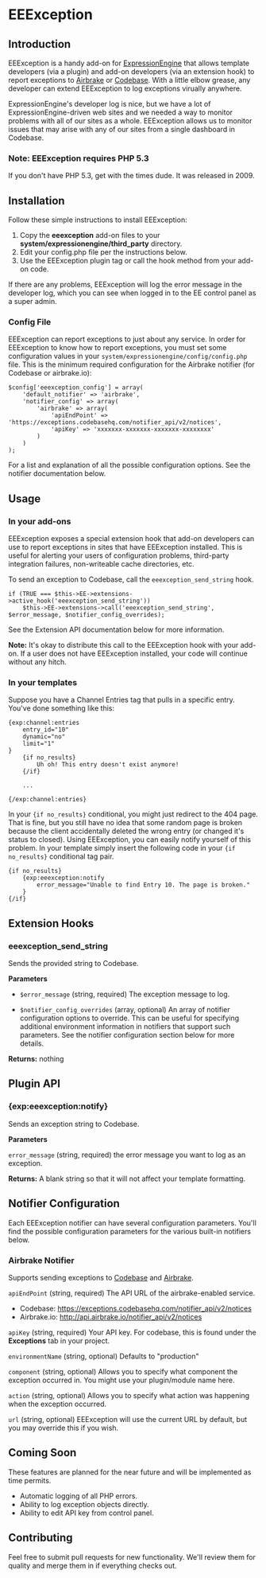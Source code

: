 # EEException

## Introduction
EEException is a handy add-on for [ExpressionEngine](http://expressionengine.com) that allows template developers (via a plugin) and add-on developers (via an extension hook) to report exceptions to [Airbrake](http://airbrake.io./) or [Codebase](http://codebasehq.com/). With a little elbow grease, any developer can extend EEException to log exceptions virually anywhere.

ExpressionEngine's developer log is nice, but we have a lot of ExpressionEngine-driven web sites and we needed a way to monitor problems with all of our sites as a whole. EEException allows us to monitor issues that may arise with any of our sites from a single dashboard in Codebase.

### Note: EEException requires PHP 5.3
If you don't have PHP 5.3, get with the times dude. It was released in 2009.

## Installation
Follow these simple instructions to install EEException:

1. Copy the __eeexception__ add-on files to your __system/expressionengine/third_party__ directory.
2. Edit your config.php file per the instructions below.
3. Use the EEException plugin tag or call the hook method from your add-on code.

If there are any problems, EEException will log the error message in the developer log, which you can see when logged in to the EE control panel as a super admin.

### Config File
EEException can report exceptions to just about any service. In order for EEException to know how to report exceptions, you must set some configuration values in your `system/expressionengine/config/config.php` file. This is the minimum required configuration for the Airbrake notifier (for Codebase or airbrake.io):

	$config['eeexception_config'] = array(
		'default_notifier' => 'airbrake',
		'notifier_config' => array(
			'airbrake' => array(
				'apiEndPoint' => 'https://exceptions.codebasehq.com/notifier_api/v2/notices',
				'apiKey' => 'xxxxxxx-xxxxxxx-xxxxxxx-xxxxxxxx'
			)
		)
	);

For a list and explanation of all the possible configuration options. See the notifier documentation below.

## Usage

### In your add-ons
EEException exposes a special extension hook that add-on developers can use to report exceptions in sites that have EEException installed. This is useful for alerting your users of configuration problems, third-party integration failures, non-writeable cache directories, etc.

To send an exception to Codebase, call the `eeexception_send_string` hook.

	if (TRUE === $this->EE->extensions->active_hook('eeexception_send_string'))
		$this->EE->extensions->call('eeexception_send_string', $error_message, $notifier_config_overrides);

See the Extension API documentation below for more information.

__Note:__ It's okay to distribute this call to the EEException hook with your add-on. If a user does not have EEException installed, your code will continue without any hitch.

### In your templates
Suppose you have a Channel Entries tag that pulls in a specific entry. You've done something like this:

	{exp:channel:entries
		entry_id="10"
		dynamic="no"
		limit="1"
	}
		{if no_results}
			Uh oh! This entry doesn't exist anymore!
		{/if}

		...

	{/exp:channel:entries}

In your `{if no_results}` conditional, you might just redirect to the 404 page. That is fine, but you still have no idea that some random page is broken because the client accidentally deleted the wrong entry (or changed it's status to closed). Using EEException, you can easily notify yourself of this problem. In your template simply insert the following code in your `{if no_results}` conditional tag pair.

	{if no_results}
		{exp:eeexception:notify 
			error_message="Unable to find Entry 10. The page is broken."
		}
	{/if}

## Extension Hooks

### eeexception_send_string
Sends the provided string to Codebase.

__Parameters__

- `$error_message` (string, required) The exception message to log.

- `$notifier_config_overrides` (array, optional) An array of notifier configuration options to override. This can be useful for specifying additional environment information in notifiers that support such parameters. See the notifier configuration section below for more details.

__Returns:__ nothing

## Plugin API

### {exp:eeexception:notify}
Sends an exception string to Codebase.

__Parameters__

`error_message` (string, required) the error message you want to log as an exception.

__Returns:__ A blank string so that it will not affect your template formatting.

## Notifier Configuration
Each EEException notifier can have several configuration parameters. You'll find the possible configuration parameters for the various built-in notifiers below.

### Airbrake Notifier

Supports sending exceptions to [Codebase](http://codebasehq.com/) and [Airbrake](http://airbrake.io).

`apiEndPoint`
(string, required) The API URL of the airbrake-enabled service.

- Codebase: https://exceptions.codebasehq.com/notifier_api/v2/notices
- Airbrake.io: http://api.airbrake.io/notifier_api/v2/notices

`apiKey`
(string, required) Your API key. For codebase, this is found under the __Exceptions__ tab in your project.

`environmentName`
(string, optional) Defaults to "production"

`component`
(string, optional) Allows you to specify what component the exception occurred in. You might use your plugin/module name here.

`action`
(string, optional) Allows you to specify what action was happening when the exception occurred.

`url`
(string, optional) EEException will use the current URL by default, but you may override this if you wish.

## Coming Soon
These features are planned for the near future and will be implemented as time permits.

- Automatic logging of all PHP errors.
- Ability to log exception objects directly.
- Ability to edit API key from control panel.

## Contributing
Feel free to submit pull requests for new functionality. We'll review them for quality and merge them in if everything checks out.



